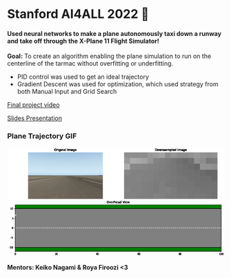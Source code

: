 # Stanford AI4ALL 2022 🌲
#### Used neural networks to make a plane autonomously taxi down a runway and take off through the X-Plane 11 Flight Simulator! 

**Goal:** To create an algorithm enabling the plane simulation to run on the centerline of the tarmac without overfitting or underfitting.
* PID control was used to get an ideal trajectory
* Gradient Descent was used for optimization, which used strategy from both Manual Input and Grid Search

[Final project video](https://drive.google.com/file/d/17zHwspgr7HUGuOpp4-EuwP8Fc5IUpUlE/view?usp=sharing)

[Slides Presentation](https://docs.google.com/presentation/d/1zlToXBwHTpcXy77p1CUoKDTNeZQdINMt/edit?usp=sharing&ouid=104013007382217939820&rtpof=true&sd=true)


### Plane Trajectory GIF
![Plane Trajectory GIF](my_trajectry.gif)

**Mentors: Keiko Nagami & Roya Firoozi <3**
